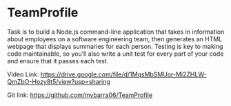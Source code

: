 # TeamProfile

Task is to build a Node.js command-line application that takes in information about employees on a software engineering team, then generates an HTML webpage that displays summaries for each person. Testing is key to making code maintainable, so you’ll also write a unit test for every part of your code and ensure that it passes each test.

Video Link: https://drive.google.com/file/d/1MqsMbSMUor-Mi2ZHLW-QmZbO-Hozy8t5/view?usp=sharing

Git link: https://github.com/mybarra06/TeamProfile
